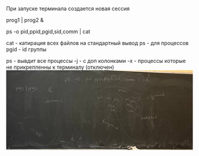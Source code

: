 При запуске терминала создается новая сессия

prog1 | prog2 &

ps -o pid,ppid,pgid,sid,comm | cat

cat - катирация всех файлов на стандартный вывод
ps - для процессов
pgid - id группы

ps - вывдит все процессы 
   -j - с доп колонками
   -x  - процессы которые не прикрепленны к терминалу (отключен)
![Альтернативный текст](photo_1.jpg)